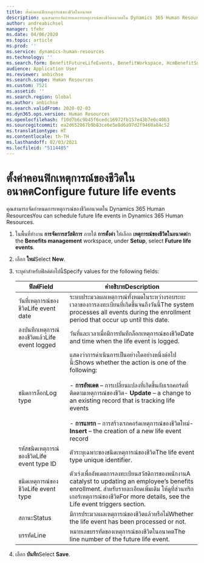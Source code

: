 ```yaml
---
title: ตั้งค่าคอนฟิกเหตุการณ์ของชีวิตในอนาคต
description: คุณสามารถจัดกำหนดการเหตุการณ์ของชีวิตอนาคตใน Dynamics 365 Human Resources
author: andreabichsel
manager: tfehr
ms.date: 04/06/2020
ms.topic: article
ms.prod: ''
ms.service: dynamics-human-resources
ms.technology: ''
ms.search.form: BenefitFutureLifeEvents, BenefitWorkspace, HcmBenefitSummaryPart
audience: Application User
ms.reviewer: anbichse
ms.search.scope: Human Resources
ms.custom: 7521
ms.assetid: ''
ms.search.region: Global
ms.author: anbichse
ms.search.validFrom: 2020-02-03
ms.dyn365.ops.version: Human Resources
ms.openlocfilehash: f10d7b6c9b45f6cedc16972fb157e43b7e0c40b3
ms.sourcegitcommit: ea2d652867b9b83ce6e5e8d6a97d2f9460a84c52
ms.translationtype: HT
ms.contentlocale: th-TH
ms.lasthandoff: 02/03/2021
ms.locfileid: "5114485"
---
```

# <a name="configure-future-life-events"></a><span data-ttu-id="55b06-103">ตั้งค่าคอนฟิกเหตุการณ์ของชีวิตในอนาคต</span><span class="sxs-lookup"><span data-stu-id="55b06-103">Configure future life events</span></span>

<span data-ttu-id="55b06-104">คุณสามารถจัดกำหนดการเหตุการณ์ของชีวิตอนาคตใน Dynamics 365 Human Resources</span><span class="sxs-lookup"><span data-stu-id="55b06-104">You can schedule future life events in Dynamics 365 Human Resources.</span></span>

1. <span data-ttu-id="55b06-105">ในพื้นที่ทำงาน **การจัดการสวัสดิการ** ภายใต้ **การตั้งค่า** ให้เลือก **เหตุการณ์ของชีวิตในอนาคต**</span><span class="sxs-lookup"><span data-stu-id="55b06-105">In the **Benefits management** workspace, under **Setup**, select **Future life events**.</span></span>

2. <span data-ttu-id="55b06-106">เลือก **ใหม่**</span><span class="sxs-lookup"><span data-stu-id="55b06-106">Select **New**.</span></span>

3. <span data-ttu-id="55b06-107">ระบุค่าสำหรับฟิลด์ต่อไปนี้</span><span class="sxs-lookup"><span data-stu-id="55b06-107">Specify values for the following fields:</span></span>

   | <span data-ttu-id="55b06-108">ฟิลด์</span><span class="sxs-lookup"><span data-stu-id="55b06-108">Field</span></span> | <span data-ttu-id="55b06-109">คำอธิบาย</span><span class="sxs-lookup"><span data-stu-id="55b06-109">Description</span></span> |
   | --- | --- |
   | <span data-ttu-id="55b06-110">วันที่เหตุการณ์ของชีวิต</span><span class="sxs-lookup"><span data-stu-id="55b06-110">Life event date</span></span> | <span data-ttu-id="55b06-111">ระบบประมวลผลเหตุการณ์ทั้งหมดในระหว่างรอบระยะเวลาของการลงทะเบียนที่เกิดขึ้นจนถึงวันนี้</span><span class="sxs-lookup"><span data-stu-id="55b06-111">The system processes all events during the enrollment period that occur up until this date.</span></span> |
   | <span data-ttu-id="55b06-112">ลงบันทึกเหตุการณ์ของชีวิตแล้ว</span><span class="sxs-lookup"><span data-stu-id="55b06-112">Life event logged</span></span> | <span data-ttu-id="55b06-113">วันที่และเวลาเมื่อมีการบันทึกล็อกเหตุการณ์ของชีวิต</span><span class="sxs-lookup"><span data-stu-id="55b06-113">Date and time when the life event is logged.</span></span> |
   | <span data-ttu-id="55b06-114">ชนิดการล็อก</span><span class="sxs-lookup"><span data-stu-id="55b06-114">Log type</span></span> | <span data-ttu-id="55b06-115">แสดงว่าการดำเนินการเป็นอย่างใดอย่างหนึ่งต่อไปนี้:</span><span class="sxs-lookup"><span data-stu-id="55b06-115">Shows whether the action is one of the following:</span></span></br></br><span data-ttu-id="55b06-116">- **การอัพเดต** – การเปลี่ยนแปลงที่เกิดขึ้นกับเรกคอร์ดที่ติดตามเหตุการณ์ของชีวิต</span><span class="sxs-lookup"><span data-stu-id="55b06-116">- **Update** – a change to an existing record that is tracking life events</span></span></br></br><span data-ttu-id="55b06-117">- **การแทรก** – การสร้างเรกคอร์ดเหตุการณ์ของชีวิตใหม่</span><span class="sxs-lookup"><span data-stu-id="55b06-117">- **Insert** – the creation of a new life event record</span></span> |
   | <span data-ttu-id="55b06-118">รหัสชนิดเหตุการณ์ของชีวิต</span><span class="sxs-lookup"><span data-stu-id="55b06-118">Life event type ID</span></span> | <span data-ttu-id="55b06-119">ตัวระบุเฉพาะของชนิดเหตุการณ์ของชีวิต</span><span class="sxs-lookup"><span data-stu-id="55b06-119">The life event type unique identifier.</span></span> |
   | <span data-ttu-id="55b06-120">ชนิดเหตุการณ์ของชีวิต</span><span class="sxs-lookup"><span data-stu-id="55b06-120">Life event type</span></span> | <span data-ttu-id="55b06-121">ตัวเร่งเพื่ออัพเดตการลงทะเบียนสวัสดิการของพนักงาน</span><span class="sxs-lookup"><span data-stu-id="55b06-121">A catalyst to updating an employee’s benefits enrollment.</span></span> <span data-ttu-id="55b06-122">สำหรับรายละเอียดเพิ่มเติม ให้ดูที่ส่วนทริกเกอร์เหตุการณ์ของชีวิต</span><span class="sxs-lookup"><span data-stu-id="55b06-122">For more details, see the Life event triggers section.</span></span> |
   | <span data-ttu-id="55b06-123">สถานะ</span><span class="sxs-lookup"><span data-stu-id="55b06-123">Status</span></span> | <span data-ttu-id="55b06-124">มีการประมวลผลเหตุการณ์ของชีวิตแล้วหรือไม่</span><span class="sxs-lookup"><span data-stu-id="55b06-124">Whether the life event has been processed or not.</span></span> |
   | <span data-ttu-id="55b06-125">บรรทัด</span><span class="sxs-lookup"><span data-stu-id="55b06-125">Line</span></span> | <span data-ttu-id="55b06-126">หมายเลขบรรทัดของเหตุการณ์ของชีวิตในอนาคต</span><span class="sxs-lookup"><span data-stu-id="55b06-126">The line number of the future life event.</span></span> |

4. <span data-ttu-id="55b06-127">เลือก **บันทึก**</span><span class="sxs-lookup"><span data-stu-id="55b06-127">Select **Save**.</span></span> 
